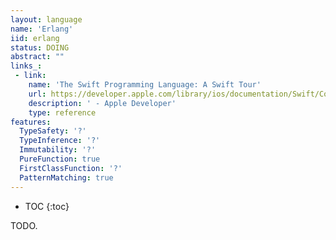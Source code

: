 ```yaml
---
layout: language
name: 'Erlang'
iid: erlang
status: DOING
abstract: ""
links_:
 - link:
    name: 'The Swift Programming Language: A Swift Tour'
    url: https://developer.apple.com/library/ios/documentation/Swift/Conceptual/Swift_Programming_Language/GuidedTour.html#//apple_ref/doc/uid/TP40014097-CH2-ID1
    description: ' - Apple Developer'
    type: reference
features:
  TypeSafety: '?'
  TypeInference: '?'
  Immutability: '?'
  PureFunction: true
  FirstClassFunction: '?'
  PatternMatching: true
---
```


* TOC
{:toc}

TODO.
